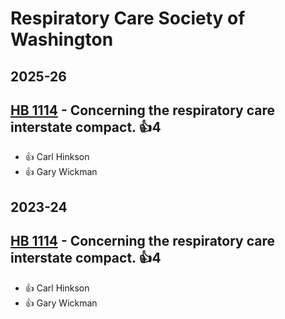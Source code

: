 # Respiratory Care Society of Washington
## 2025-26

## [HB 1114](/bill/2025-26/hb/1114/) - Concerning the respiratory care interstate compact. 👍4  
* 👍 Carl Hinkson
* 👍 Gary Wickman

## 2023-24

## [HB 1114](/bill/2023-24/hb/1114/) - Concerning the respiratory care interstate compact. 👍4  
* 👍 Carl Hinkson
* 👍 Gary Wickman
